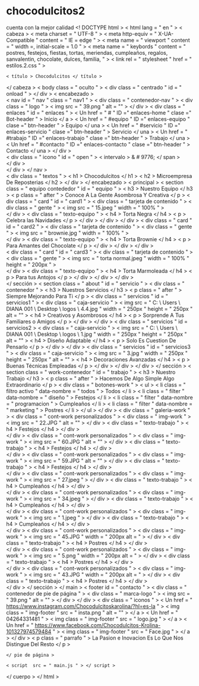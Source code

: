 # chocodulcitos2
cuenta con la mejor calidad
<! DOCTYPE html >
< html  lang = " en " >
< cabeza >
    < meta  charset = " UTF-8 " >
    < meta  http-equiv = " X-UA-Compatible " content = " IE = edge " > 
    < meta  name = " viewport " content = " width =, initial-scale = 1.0 " >
    < meta  name = " keybords " content = " postres, festejos, fiestas, tortas, meriendas, cumpleaños, regalos, sanvalentin, chocolate, dulces, familia, " >
    < link  rel = " stylesheet " href = " estilos.2.css " >
    
    < título > Chocodulcitos </ título >
</ cabeza >
< body  class = " oculto " >
    < div  class = " centrado " id = " onload " >
    </ div >
    < encabezado >    
        < nav  id = " nav " class = " nav1 "   >
            < div  class = " contenedor-nav " >
                  < div  class = " logo " >
                     < img  src = " 39.png " alt = "" >
                   </ div >
                 < div  class = " enlaces " id = " enlaces " >
                 < Un  href = " # " ID =" enlaces-home " clase =" Bot-header " > Inicio </ a >
                < Un  href = " #equipo " ID =" enlaces-equipo " clase =" btn-header " > Equipo </ una >
                 < Un  href = " #servicio " ID =" enlaces-servicio " clase =" btn-header " > Servicio </ una >
                < Un  href = " #trabajo " ID =" enlaces-trabajo " clase =" btn-header " > Trabajo </ una >
                 < Un  href = " #contacto " ID =" enlaces-contacto " clase =" btn-header " > Contacto </ una > 
                </ div >                    
                 < div  class = " icono " id = " open " >
                     < intervalo > & # 9776; </ span >    
                </ div >  
            </ div > 
       </ nav >      
        < div  class = " textos " >
            < h1 > Chocodulcitos </ h1 >
            < h2 > Microempresa De Reposterias </ h2 >
        </ div >
    </ encabezado >
    < principal >
        < section  class = " equipo contededor " id = " equipo " >
            < h3 > Nuestro Equipo </ h3 >
           < p  class = " after " > Conoce A La Gente Asombrosa Y Creativa </ p > 
           < div  class = " card " id = " card1 " >
               < div  class = " tarjeta de contenido " >
                   < div  class = " gente " >
                      < img  src = " 15.jpeg " width = " 100% " >                   
                   </ div >
                   < div  class = " texto-equipo " >
                      < h4 > Torta Negra </ h4 >
                      < p > Celebra las Navidades   </ p >
                  </ div >
                </ div >
            </ div > 
            < div  class = " card " id = " card2 " >
                < div  class = " tarjeta de contenido " >
                    < div  class = " gente " >
                       < img  src = " brownie.jpg " width = " 100% " >                   
                    </ div >
                    < div  class = " texto-equipo " >
                       < h4 > Torta Brownie </ h4 >
                       < p > Para Amantes del Chocolate </ p >
                   </ div >
                 </ div >
             </ div >     
             < div  class = " card " id = " card3 " >
                < div  class = " tarjeta de contenido " >
                    < div  class = " gente " >
                       < img  src = " torta normal.jpeg " width = " 100% " height = " 200px " >                   
                    </ div >
                    < div  class = " texto-equipo " >
                       < h4 > Torta Marmoleada </ h4 >
                       < p > Para tus Antojos </ p >
                   </ div >
                 </ div >
             </ div >                   
        </ sección >
        < section  class = " about " id = " servicio " >
            < div  class = " contenedor " >
                < h3 > Nuestros Servicios </ h3 >
                < p  class = " after " > Siempre Mejorando Para Ti </ p >
                < div  class = " servicios " id = " servicios1 " >
                    < div  class = " caja-servicio " >
                        < img  src = " C: \ Users \ DIANA 001 \ Desktop \ logos \ 4.4.jpg " width = " 250px " height = " 250px " alt = "" >
                        < h4 > Creativos y Asombrosos </ h4 >
                        < p > Sorprende A Tus Familiares o Amigos </ p >
                    </ div >
                </ div >
                < div  class = " servicios " id = servicios2 >
                    < div  class = " caja-servicio " >
                        < img  src = " C: \ Users \ DIANA 001 \ Desktop \ logos \ 1.jpg " width = " 250px " height = " 250px " alt = "" >
                        < h4 > Diseño Adaptable </ h4 >
                        < p > Solo Es Cuestion De Pensarlo </ p >
                    </ div >
                </ div >
                < div  class = " servicios " id = " servicios3 " >
                    < div  class = " caja-servicio " >
                        < img  src = " 3.jpg " width = " 250px " height = " 250px " alt = "" >
                        < h4 > Decoraciones Avanzadas </ h4 >
                        < p > Buenas Técnicas Empleadas </ p >
                    </ div >
                </ div >
            </ div >
        </ sección >
        < section  class = " work-contenedor " id = " trabajo " >
            < h3 > Nuestro Trabajo </ h3 >
            < p  class = " after " > Hacemos De Algo Simple Algo Extraordinario </ p >
            < div  class = " botones-work " >
                < ul >
                    < li  class = " filtro activo " data-nombre = " todos " > Todos </ li >
                    < li  class = " filter " data-nombre = " diseño " > Festejos </ li >
                    < li  class = " filter " data-nombre = " programacion " > Cumpleaños </ li >
                    < li  class = " filter " data-nombre = " marketing " > Postres </ li >
                </ ul >
            </ div >
            < div  class = " galeria-work " >
                < div  class = " cont-work personalizados " >
                    < div  class = " img-work " >
                        < img  src = " 22.JPG "   alt = "" >
                    </ div >
                        < div  class = " texto-trabajo " >
                            < h4 > Festejos </ h4 >
                        </ div >          
                </ div >
                < div  class = " cont-work personalizados " >
                    < div  class = " img-work " >
                        < img  src = " 60.JPG "   alt = "" >
                    </ div >
                        < div  class = " texto-trabajo " >
                            < h4 > Festejos </ h4 >
                        </ div >          
                </ div >
                < div  class = " cont-work personalizados " >
                    < div  class = " img-work " >
                        < img  src = " 59.JPG "   alt = "" >
                    </ div >
                        < div  class = " texto-trabajo " >
                            < h4 > Festejos </ h4 >
                        </ div >          
                </ div >
                < div  class = " cont-work personalizados " >
                    < div  class = " img-work " >
                        < img  src = " 27.jpeg "    >
                    </ div >
                        < div  class = " texto-trabajo " >
                            < h4 > Cumpleaños </ h4 >
                        </ div >                  
                </ div >
                < div  class = " cont-work personalizados " >
                    < div  class = " img-work " >
                        < img  src = " 34.jpeg " >
                    </ div >
                        < div  class = " texto-trabajo " >
                            < h4 > Cumpleaños </ h4 >
                        </ div >                  
                </ div >
                < div  class = " cont-work personalizados " >
                    < div  class = " img-work " >
                        < img  src = " 1.jpeg " >
                    </ div >
                        < div  class = " texto-trabajo " >
                            < h4 > Cumpleaños </ h4 >
                        </ div >                  
                </ div >
                < div  class = " cont-work personalizados " >
                    < div  class = " img-work " >
                        < img  src = " 45.JPG " width = " 200px alt = " >
                    </ div >
                    < div  class = " texto-trabajo " >
                            < h4 > Postres </ h4 >
                    </ div >                   
                </ div >
                < div  class = " cont-work personalizados " >
                    < div  class = " img-work " >
                        < img  src = " 5.png " width = " 200px alt = " >
                    </ div >
                    < div  class = " texto-trabajo " >
                            < h4 > Postres </ h4 >
                    </ div >                   
                </ div >
                < div  class = " cont-work personalizados " >
                    < div  class = " img-work " >
                        < img  src = " 43.JPG " width = " 200px alt = " >
                    </ div >
                    < div  class = " texto-trabajo " >
                            < h4 > Postres </ h4 >
                    </ div >                   
                </ div >
        </ sección >
    </ main >
    < footer  id = " contacto " >
        < div  class = " contenedor de pie de página " >
            < div  class = " marca-logo " >
                < img  src = " 39.png " alt = "" >
            </ div >
        </ div >
        < div  class = " iconos " >
            < Un  href = " https://www.instagram.com/Chocodulcitoskarolina/?hl=es-la " >
                < img  class = " img-footer " src = " insta.png " alt = "" >
            </ a >
            < Un  href = " 04264331481 " >
                < img   class = " img-footer " src = " logo.jpg " >
            </ a >
           < Un  href = " https://www.facebook.com/Chocodulcitos-Krolina-101327974579484 " >
            < img   class = " img-footer " src = " Face.jpg " >
           </ a >
        </ div >
          < p  class = " parrafo " > La Pasion e Inovacion Es Lo Que Nos Distingue Del Resto </ p >
    
    </ pie de página >
    
    < script  src = " main.js " > </ script >   
    
    
</ cuerpo >
</ html >
